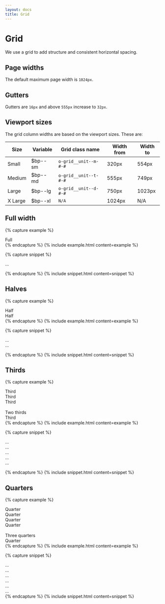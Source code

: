 ```yaml
---
layout: docs
title: Grid
---
```


# Grid

We use a grid to add structure and consistent horizontal spacing.

## Page widths
The default maximum page width is `1024px`.

## Gutters
Gutters are `16px` and above `555px` increase to `32px`.

## Viewport sizes
The grid column widths are based on the viewport sizes. These are:

| Size    | Variable | Grid class name       | Width from | Width to |
| ------- | -------- | --------------------- | ---------- | -------- |
| Small   | $bp--sm  | `o-grid__unit--m-#-#` | 320px      | 554px    |
| Medium  | $bp--md  | `o-grid__unit--t-#-#` | 555px      | 749px    |
| Large   | $bp--lg  | `o-grid__unit--d-#-#` | 750px      | 1023px   |
| X Large | $bp--xl  | `N/A`                 | 1024px     | N/A      |

## Full width

{% capture example %}
<div class="flex">
    <div class="w-full bg-blue-mid text-center bold p-4 b-radius-4">Full</div>
</div>
{% endcapture %}
{% include example.html content=example %}

{% capture snippet %}
<div class="flex">
    <div class="w-full bg-blue-mid text-center bold p-4 b-radius-4">...</div>
</div>

{% endcapture %}
{% include snippet.html content=snippet %}

## Halves

{% capture example %}
<div class="flex flex-wrap gutter">
  <div class="w-half ph-2 mb-0">
    <div class="bg-blue-mid w-full text-center bold p-4 b-radius-4">Half</div>
  </div>

  <div class="w-half ph-2 mb-0">
    <div class="bg-blue-mid w-full text-center bold p-4 b-radius-4">Half</div>
  </div>
</div>
{% endcapture %}
{% include example.html content=example %}

{% capture snippet %}
<div class="flex flex-wrap gutter">
    <div class="w-half ph-2 mb-0">...</div>
    <div class="w-half ph-2 mb-0">...</div>
</div>

{% endcapture %}
{% include snippet.html content=snippet %}

## Thirds

{% capture example %}
<div class="flex flex-wrap gutter">
  <div class="w-third ph-2 mb-0">
    <div class="bg-blue-mid w-full text-center bold p-4 b-radius-4">Third</div>
  </div>

  <div class="w-third ph-2 mb-0">
    <div class="bg-blue-mid w-full text-center bold p-4 b-radius-4">Third</div>
  </div>

  <div class="w-third ph-2 mb-0">
    <div class="bg-blue-mid w-full text-center bold p-4 b-radius-4">Third</div>
  </div>
</div>
<br/>
<div class="flex flex-wrap gutter">
  <div class="w-two-thirds ph-2 mb-0">
    <div class="bg-blue-mid w-full text-center bold p-4 b-radius-4">Two thirds</div>
  </div>

  <div class="w-third ph-2 mb-0">
    <div class="bg-blue-mid w-full text-center bold p-4 b-radius-4">Third</div>
  </div>
</div>
{% endcapture %}
{% include example.html content=example %}

{% capture snippet %}
<div class="flex flex-wrap gutter">
    <div class="w-third ph-2 mb-0">...</div>
    <div class="w-third ph-2 mb-0">...</div>
    <div class="w-third ph-2 mb-0">...</div>
</div>

<div class="flex flex-wrap gutter">
    <div class="w-two-thirds ph-2 mb-0">...</div>
    <div class="w-third ph-2 mb-0">...</div>
</div>

{% endcapture %}
{% include snippet.html content=snippet %}

## Quarters

{% capture example %}
<div class="flex flex-wrap gutter">
  <div class="w-quarter ph-2 mb-0">
    <div class="bg-blue-mid w-full text-center bold p-4 b-radius-4">Quarter</div>
  </div>

  <div class="w-quarter ph-2 mb-0">
    <div class="bg-blue-mid w-full text-center bold p-4 b-radius-4">Quarter</div>
  </div>

  <div class="w-quarter ph-2 mb-0">
    <div class="bg-blue-mid w-full text-center bold p-4 b-radius-4">Quarter</div>
  </div>

  <div class="w-quarter ph-2 mb-0">
    <div class="bg-blue-mid w-full text-center bold p-4 b-radius-4">Quarter</div>
  </div>
</div>
<br/>
<div class="flex flex-wrap gutter">
  <div class="w-three-quarters ph-2 mb-0">
    <div class="bg-blue-mid w-full text-center bold p-4 b-radius-4">Three quarters</div>
  </div>

  <div class="w-quarter ph-2 mb-0">
    <div class="bg-blue-mid w-full text-center bold p-4 b-radius-4">Quarter</div>
  </div>
</div>
{% endcapture %}
{% include example.html content=example %}

{% capture snippet %}
<div class="flex flex-wrap gutter">
    <div class="w-quarter ph-2 mb-0">...</div>
    <div class="w-quarter ph-2 mb-0">...</div>
    <div class="w-quarter ph-2 mb-0">...</div>
    <div class="w-quarter ph-2 mb-0">...</div>
</div>
<div class="flex flex-wrap gutter">
    <div class="w-three-quarters ph-2 mb-0">...</div>
    <div class="w-quarter ph-2 mb-0">...</div>
</div>
{% endcapture %}
{% include snippet.html content=snippet %}

